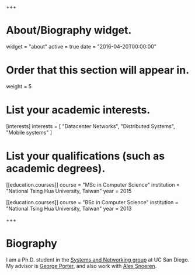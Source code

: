 +++
# About/Biography widget.
widget = "about"
active = true
date = "2016-04-20T00:00:00"

# Order that this section will appear in.
weight = 5

# List your academic interests.
[interests]
  interests = [
    "Datacenter Networks", "Distributed Systems",
    "Mobile systems"
  ]

# List your qualifications (such as academic degrees).

[[education.courses]]
  course = "MSc in Computer Science"
  institution = "National Tsing Hua University, Taiwan"
  year = 2015

[[education.courses]]
  course = "BSc in Computer Science"
  institution = "National Tsing Hua University, Taiwan"
  year = 2013
 
+++

# Biography
I am a Ph.D. student in the [Systems and Networking group](http://www.sysnet.ucsd.edu/sysnet/) at UC San Diego. My advisor is [George Porter](http://cseweb.ucsd.edu/~gmporter/), and also work with [Alex Snoeren](http://cseweb.ucsd.edu/~snoeren/).


